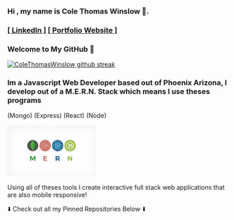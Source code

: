 ###  Hi , my name is Cole Thomas Winslow 🚀.  

### <a href="https://www.linkedin.com/in/cole-winslow-8a2a0b206/">[ LinkedIn ]</a>  <a href="https://www.linkedin.com/in/cole-winslow-8a2a0b206/">[ Portfolio Website ]</a>

    
### Welcome to My GitHub 👾

[![ColeThomasWinslow github streak](https://github-readme-streak-stats.herokuapp.com/?user=ColeThomasWinslow&theme=blue-green)](https://github.com/ColeThomasWinslow/github-readme-streak-stats)

<h3>Im a Javascript Web Developer based out of Phoenix Arizona, I develop out of a M.E.R.N. Stack which means I use theses programs</h3>

(Mongo) (Express) (React) (Node)

<img src="Mern.jpeg" alt="M.E.R.N" width="200"/>





<p>Using all of theses tools I create interactive full stack web applications that are also mobile responsive!</p>

<p> ⬇️  Check out all my Pinned Repositories Below ⬇️</p>

